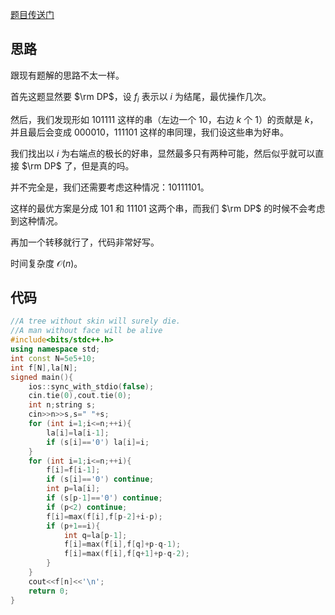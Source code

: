 [题目传送门](https://www.luogu.com.cn/problem/AT_code_festival_2017_qualb_d)

## 思路

跟现有题解的思路不太一样。

首先这题显然要 $\rm DP$，设 $f_i$ 表示以 $i$ 为结尾，最优操作几次。

然后，我们发现形如 $101111$ 这样的串（左边一个 $10$，右边 $k$ 个 $1$）的贡献是 $k$，并且最后会变成 $000010$，$111101$ 这样的串同理，我们设这些串为好串。

我们找出以 $i$ 为右端点的极长的好串，显然最多只有两种可能，然后似乎就可以直接 $\rm DP$ 了，但是真的吗。

并不完全是，我们还需要考虑这种情况：$10111101$。

这样的最优方案是分成 $101$ 和 $11101$ 这两个串，而我们 $\rm DP$ 的时候不会考虑到这种情况。

再加一个转移就行了，代码非常好写。

时间复杂度 $\mathcal O(n)$。

## 代码

```cpp
//A tree without skin will surely die.
//A man without face will be alive
#include<bits/stdc++.h>
using namespace std;
int const N=5e5+10;
int f[N],la[N];
signed main(){
    ios::sync_with_stdio(false);
    cin.tie(0),cout.tie(0);
    int n;string s;
    cin>>n>>s,s=" "+s;
    for (int i=1;i<=n;++i){
    	la[i]=la[i-1];
    	if (s[i]=='0') la[i]=i;
	}
    for (int i=1;i<=n;++i){
    	f[i]=f[i-1];
    	if (s[i]=='0') continue;
    	int p=la[i];
    	if (s[p-1]=='0') continue;
    	if (p<2) continue;
    	f[i]=max(f[i],f[p-2]+i-p);
    	if (p+1==i){
    		int q=la[p-1];
    		f[i]=max(f[i],f[q]+p-q-1);
    		f[i]=max(f[i],f[q+1]+p-q-2);
		}
	}
    cout<<f[n]<<'\n';
    return 0;
}
```